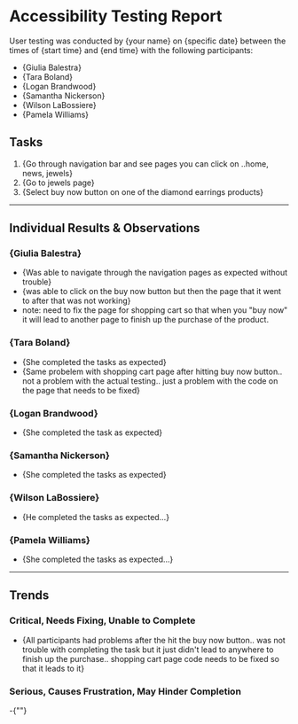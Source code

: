 # Accessibility Testing Report

User testing was conducted by {your name} on {specific date} between the times of {start time} and {end time} with the following participants:

- {Giulia Balestra}
- {Tara Boland}
- {Logan Brandwood}
- {Samantha Nickerson}
- {Wilson LaBossiere}
- {Pamela Williams}

## Tasks

1. {Go through navigation bar and see pages you can click on ..home, news, jewels}
2. {Go to jewels page}
3. {Select buy now button on one of the diamond earrings products}

---

## Individual Results & Observations

### {Giulia Balestra}

- {Was able to navigate through the navigation pages as expected without trouble}
- {was able to click on the buy now button but then the page that it went to after that was not working}
- note: need to fix the page for shopping cart so that when you "buy now" it will lead to another page to finish up the purchase of the product. 

### {Tara Boland}

- {She completed the tasks as expected}
- {Same probelem with shopping cart page after hitting buy now button.. not a problem with the actual testing.. just a problem with the code on the page that needs to be fixed}

### {Logan Brandwood}

- {She completed the task as expected}

### {Samantha Nickerson}

- {She completed the tasks as expected}


### {Wilson LaBossiere}

- {He completed the tasks as expected…}


### {Pamela Williams}

- {She completed the tasks as expected…}

---

## Trends

### Critical, Needs Fixing, Unable to Complete

- {All participants had problems after the hit the buy now button.. was not trouble with completing the task but it just didn't lead to anywhere to finish up the purchase.. shopping cart page code needs to be fixed so that it leads to it}


### Serious, Causes Frustration, May Hinder Completion

-{""}

